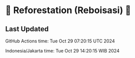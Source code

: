 
# 🌳 Reforestation (Reboisasi) 🌲

## Last Updated

GitHub Actions time: Tue Oct 29 07:20:15 UTC 2024

Indonesia/Jakarta time: Tue Oct 29 14:20:15 WIB 2024
